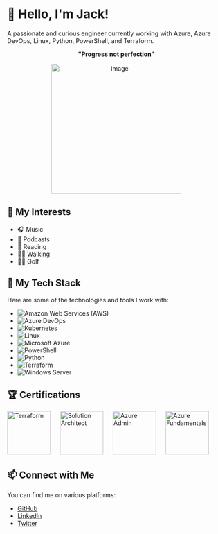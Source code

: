 # 👋 Hello, I'm Jack!
A passionate and curious engineer currently working with Azure, Azure DevOps, Linux, Python, PowerShell, and Terraform.


<div style='text-align: center;'>
<p style='text-align: center;'><strong>"Progress not perfection"</strong></p>
<img src="https://github.com/juddlestone/juddlestone/assets/45743461/7eab3466-79fa-41d8-8ac1-402d07cd804c" alt="image" style="width:300px;height:auto;">
</div>


## 🚀 My Interests
- 🎧 Music
- 🫛 Podcasts
- 📖 Reading
- 🚶‍♂️ Walking
- 🏌️‍♂️ Golf

## 💼 My Tech Stack

Here are some of the technologies and tools I work with:
- ![Amazon Web Services (AWS)](https://img.shields.io/badge/AWS-232F3E?style=for-the-badge&logo=amazonaws&logoColor=white)
- ![Azure DevOps](https://img.shields.io/badge/Azure%20DevOps-0078D7?style=for-the-badge&logo=Azure%20DevOps&logoColor=white)
- ![Kubernetes](https://img.shields.io/badge/Kubernetes-326CE5?style=for-the-badge&logo=Kubernetes&logoColor=white)
- ![Linux](https://img.shields.io/badge/Linux-FCC624?style=for-the-badge&logo=linux&logoColor=black)
- ![Microsoft Azure](https://img.shields.io/badge/Microsoft%20Azure-0089D6?style=for-the-badge&logo=Microsoft%20Azure&logoColor=white)
- ![PowerShell](https://img.shields.io/badge/PowerShell-5391FE?style=for-the-badge&logo=PowerShell&logoColor=white)
- ![Python](https://img.shields.io/badge/Python-3776AB?style=for-the-badge&logo=python&logoColor=white)
- ![Terraform](https://img.shields.io/badge/Terraform-623CE4?style=for-the-badge&logo=Terraform&logoColor=white)
- ![Windows Server](https://img.shields.io/badge/Windows%20Server-0078D7?style=for-the-badge&logo=Windows&logoColor=white)

## 🏆 Certifications
<img src="https://images.credly.com/size/340x340/images/99289602-861e-4929-8277-773e63a2fa6f/image.png" alt="Terraform" width="100" height="100"/> &emsp;
<img src="https://images.credly.com/size/680x680/images/987adb7e-49be-4e24-b67e-55986bd3fe66/azure-solutions-architect-expert-600x600.png"  alt="Solution Architect" width="100" height="100"/> &emsp;
<img src="https://images.credly.com/size/340x340/images/336eebfc-0ac3-4553-9a67-b402f491f185/azure-administrator-associate-600x600.png" alt="Azure Admin" width="100" height="100"/> &emsp;
<img src="https://images.credly.com/size/340x340/images/be8fcaeb-c769-4858-b567-ffaaa73ce8cf/image.png" alt="Azure Fundamentals" width="100" height="100"/> &emsp;

## 📫 Connect with Me

You can find me on various platforms:

- [GitHub](https://github.com/juddlestone)
- [LinkedIn](https://linkedin.com/in/jackth)
- [Twitter](https://twitter.com/juddlestone)





